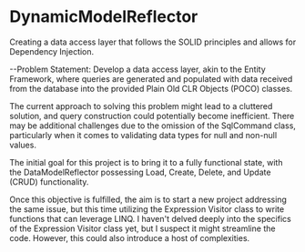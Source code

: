 # DynamicModelReflector
Creating a data access layer that follows the SOLID principles and allows for Dependency Injection.

--Problem Statement:
Develop a data access layer, akin to the Entity Framework, where queries are generated and populated with data received from the database into 
the provided Plain Old CLR Objects (POCO) classes.

The current approach to solving this problem might lead to a cluttered solution, and query construction could potentially become inefficient. 
There may be additional challenges due to the omission of the SqlCommand class, particularly when it comes to validating data types for null and non-null values.

The initial goal for this project is to bring it to a fully functional state, with the DataModelReflector possessing Load, Create, Delete, and Update 
(CRUD) functionality.

Once this objective is fulfilled, the aim is to start a new project addressing the same issue, but this time utilizing the Expression Visitor class to write
functions that can leverage LINQ. I haven't delved deeply into the specifics of the Expression Visitor class yet, but I suspect it might streamline the code.
However, this could also introduce a host of complexities.
